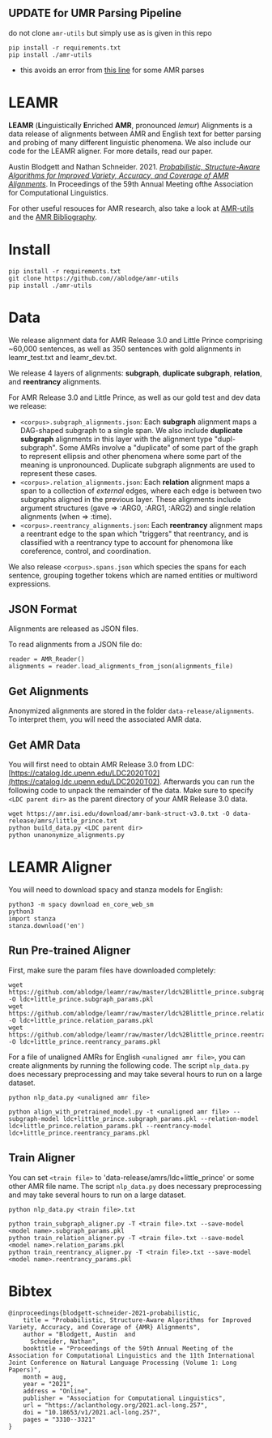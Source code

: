 ## UPDATE for UMR Parsing Pipeline
do not clone `amr-utils` but simply use as is given in this repo
```
pip install -r requirements.txt
pip install ./amr-utils
```
* this avoids an error from [this line](https://github.com/ablodge/amr-utils/blob/master/amr_utils/amr_readers.py#L277) for some AMR parses

# LEAMR 

**LEAMR** (**L**inguistically **E**nriched **AMR**, pronounced _lemur_) Alignments is a data release of alignments between AMR and English text for better parsing and probing of many different linguistic phenomena. We also include our code for the LEAMR aligner. For more details, read our paper.

Austin Blodgett and Nathan Schneider. 2021. [_Probabilistic, Structure-Aware Algorithms for Improved Variety, Accuracy, and Coverage of AMR Alignments_](https://aclanthology.org/2021.acl-long.257/). In Proceedings of the 59th Annual Meeting ofthe Association for Computational Linguistics.

For other useful resouces for AMR research, also take a look at [AMR-utils](https://github.com/ablodge/amr-utils) and the [AMR Bibliography](https://nert-nlp.github.io/AMR-Bibliography/).


# Install

```
pip install -r requirements.txt
git clone https://github.com//ablodge/amr-utils
pip install ./amr-utils
```

# Data

We release alignment data for AMR Release 3.0 and Little Prince comprising ~60,000 sentences,
as well as 350 sentences with gold alignments in leamr_test.txt and leamr_dev.txt.

We release 4 layers of alignments: **subgraph**, **duplicate subgraph**, **relation**, and **reentrancy** alignments. 

For AMR Release 3.0 and Little Prince, as well as our gold test and dev data we release:

- `<corpus>.subgraph_alignments.json`: Each **subgraph** alignment maps a DAG-shaped subgraph to a single span. We also include **duplicate subgraph** alignments in this layer with the alignment type "dupl-subgraph". Some AMRs involve a "duplicate" of some part of the graph to represent ellipsis and other phenomena where some part of the meaning is unpronounced. Duplicate subgraph alignments are used to represent these cases.
- `<corpus>.relation_alignments.json`: Each **relation** alignment maps a span to a collection of _external_ edges, where each edge is between two subgraphs aligned in the previous layer. These alignments include argument structures (gave => :ARG0, :ARG1, :ARG2) and single relation alignments (when => :time).
- `<corpus>.reentrancy_alignments.json`: Each **reentrancy** alignment maps a reentrant edge to the span which "triggers" that reentrancy, and is classified with a reentrancy type to account for phenomona like coreference, control, and coordination. 


We also release `<corpus>.spans.json` which species the spans for each sentence, grouping together tokens which are named entities or multiword expressions.


## JSON Format
Alignments are released as JSON files.

To read alignments from a JSON file do:
```
reader = AMR_Reader()
alignments = reader.load_alignments_from_json(alignments_file)
```


## Get Alignments
Anonymized alignments are stored in the folder `data-release/alignments`. To interpret them, you will need the associated AMR data.

## Get AMR Data
You will first need to obtain AMR Release 3.0 from LDC: [https://catalog.ldc.upenn.edu/LDC2020T02](https://catalog.ldc.upenn.edu/LDC2020T02). Afterwards you can run the following code to unpack the remainder of the data. Make sure to specify `<LDC parent dir>` as the parent directory of your AMR Release 3.0 data.

```
wget https://amr.isi.edu/download/amr-bank-struct-v3.0.txt -O data-release/amrs/little_prince.txt
python build_data.py <LDC parent dir>
python unanonymize_alignments.py
```

# LEAMR Aligner

You will need to download spacy and stanza models for English:
```
python3 -m spacy download en_core_web_sm
python3
import stanza
stanza.download('en')
```

## Run Pre-trained Aligner
First, make sure the param files have downloaded completely:
```
wget https://github.com/ablodge/leamr/raw/master/ldc%2Blittle_prince.subgraph_params.pkl -O ldc+little_prince.subgraph_params.pkl
wget https://github.com/ablodge/leamr/raw/master/ldc%2Blittle_prince.relation_params.pkl -O ldc+little_prince.relation_params.pkl
wget https://github.com/ablodge/leamr/raw/master/ldc%2Blittle_prince.reentrancy_params.pkl -O ldc+little_prince.reentrancy_params.pkl
```

For a file of unaligned AMRs for English `<unaligned amr file>`, you can create alignments by running the following code. The script `nlp_data.py` does necessary preprocessing and may take several hours to run on a large dataset.

```
python nlp_data.py <unaligned amr file>

python align_with_pretrained_model.py -t <unaligned amr file> --subgraph-model ldc+little_prince.subgraph_params.pkl --relation-model ldc+little_prince.relation_params.pkl --reentrancy-model ldc+little_prince.reentrancy_params.pkl
```

## Train Aligner
You can set `<train file>` to 'data-release/amrs/ldc+little_prince' or some other AMR file name. The script `nlp_data.py` does necessary preprocessing and may take several hours to run on a large dataset.

```
python nlp_data.py <train file>.txt

python train_subgraph_aligner.py -T <train file>.txt --save-model <model name>.subgraph_params.pkl
python train_relation_aligner.py -T <train file>.txt --save-model <model name>.relation_params.pkl
python train_reentrancy_aligner.py -T <train file>.txt --save-model <model name>.reentrancy_params.pkl
```

# Bibtex
```
@inproceedings{blodgett-schneider-2021-probabilistic,
    title = "Probabilistic, Structure-Aware Algorithms for Improved Variety, Accuracy, and Coverage of {AMR} Alignments",
    author = "Blodgett, Austin  and
      Schneider, Nathan",
    booktitle = "Proceedings of the 59th Annual Meeting of the Association for Computational Linguistics and the 11th International Joint Conference on Natural Language Processing (Volume 1: Long Papers)",
    month = aug,
    year = "2021",
    address = "Online",
    publisher = "Association for Computational Linguistics",
    url = "https://aclanthology.org/2021.acl-long.257",
    doi = "10.18653/v1/2021.acl-long.257",
    pages = "3310--3321"
}

```
